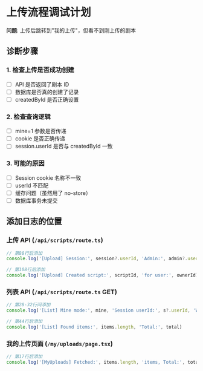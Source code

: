 # 上传流程调试计划

**问题**: 上传后跳转到"我的上传"，但看不到刚上传的剧本

## 诊断步骤

### 1. 检查上传是否成功创建
- [ ] API 是否返回了剧本 ID
- [ ] 数据库是否真的创建了记录
- [ ] createdById 是否正确设置

### 2. 检查查询逻辑
- [ ] mine=1 参数是否传递
- [ ] cookie 是否正确传递
- [ ] session.userId 是否与 createdById 一致

### 3. 可能的原因
- [ ] Session cookie 名称不一致
- [ ] userId 不匹配
- [ ] 缓存问题（虽然用了 no-store）
- [ ] 数据库事务未提交

## 添加日志的位置

### 上传 API (`/api/scripts/route.ts`)
```typescript
// 第88行后添加
console.log('[Upload] Session:', session?.userId, 'Admin:', admin?.userId, 'OwnerId:', ownerId)

// 第108行后添加
console.log('[Upload] Created script:', scriptId, 'for user:', ownerId)
```

### 列表 API (`/api/scripts/route.ts` GET)
```typescript
// 第28-32行间添加
console.log('[List] Mine mode:', mine, 'Session userId:', s?.userId, 'Where:', where)

// 第44行后添加
console.log('[List] Found items:', items.length, 'Total:', total)
```

### 我的上传页面 (`/my/uploads/page.tsx`)
```typescript
// 第17行后添加
console.log('[MyUploads] Fetched:', items.length, 'items, Total:', total)
```
